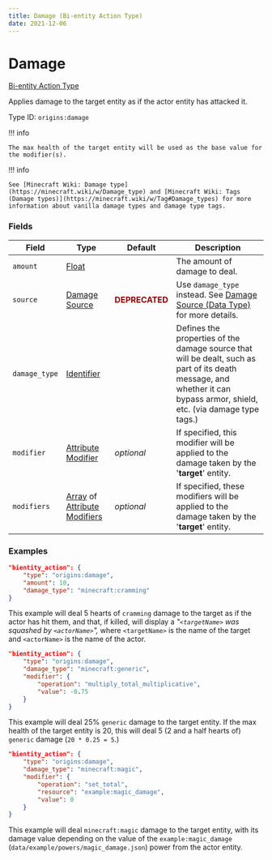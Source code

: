 ```yaml
---
title: Damage (Bi-entity Action Type)
date: 2021-12-06
---
```


# Damage

[Bi-entity Action Type](../bientity_action_types.md)

Applies damage to the target entity as if the actor entity has attacked it.

Type ID: `origins:damage`


!!! info

    The max health of the target entity will be used as the base value for the modifier(s).


!!! info

    See [Minecraft Wiki: Damage type](https://minecraft.wiki/w/Damage_type) and [Minecraft Wiki: Tags (Damage types)](https://minecraft.wiki/w/Tag#Damage_types) for more information about vanilla damage types and damage type tags.


### Fields

Field | Type | Default | Description
------|------|---------|------------
`amount` | [Float](../data_types/float.md) | | The amount of damage to deal.
`source` | [Damage Source](../data_types/damage_source.md) | <span style="color:darkred"><b>DEPRECATED</b></span> | Use `damage_type` instead. See [Damage Source (Data Type)](../data_types/damage_source.md) for more details.
`damage_type` | [Identifier](../data_types/identifier.md) | | Defines the properties of the damage source that will be dealt, such as part of its death message, and whether it can bypass armor, shield, etc. (via damage type tags.)
`modifier` | [Attribute Modifier](../data_types/attribute_modifier.md) | _optional_ | If specified, this modifier will be applied to the damage taken by the '**target**' entity.
`modifiers` | [Array](../data_types/array.md) of [Attribute Modifiers](../data_types/attribute_modifier.md) | _optional_ | If specified, these modifiers will be applied to the damage taken by the '**target**' entity.


### Examples

```json
"bientity_action": {
    "type": "origins:damage",
    "amount": 10,
    "damage_type": "minecraft:cramming"
}
```

This example will deal 5 hearts of `cramming` damage to the target as if the actor has hit them, and that, if killed, will display a *"`<targetName>` was squashed by `<actorName>`",* where `<targetName>` is the name of the target and `<actorName>` is the name of the actor.
<br>

```json
"bientity_action": {
    "type": "origins:damage",
    "damage_type": "minecraft:generic",
    "modifier": {
        "operation": "multiply_total_multiplicative",
        "value": -0.75
    }
}
```

This example will deal 25% `generic` damage to the target entity. If the max health of the target entity is 20, this will deal 5 (2 and a half hearts of) `generic` damage (`20 * 0.25 = 5`.)
<br>

```json
"bientity_action": {
    "type": "origins:damage",
    "damage_type": "minecraft:magic",
    "modifier": {
        "operation": "set_total",
        "resource": "example:magic_damage",
        "value": 0
    }
}
```

This example will deal `minecraft:magic` damage to the target entity, with its damage value depending on the value of the `example:magic_damage` (`data/example/powers/magic_damage.json`) power from the actor entity.
